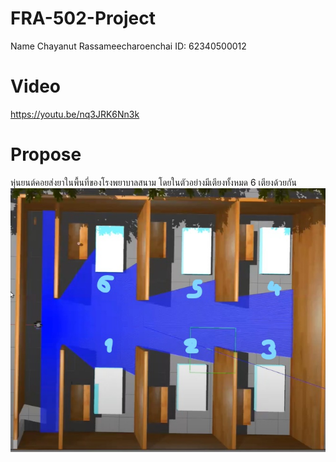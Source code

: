 # FRA-502-Project
Name Chayanut Rassameecharoenchai ID: 62340500012
# Video
https://youtu.be/nq3JRK6Nn3k
# Propose
หุ่นยนต์คอยส่งยาในพื้นที่ของโรงพยาบาลสนาม โดยในตัวอย่างมีเตียงทั้งหมด 6 เตียงด้วยกัน
![alt text](https://github.com/aumchayanut/FRA-502-Project/blob/main/World.jpg?raw=true)
